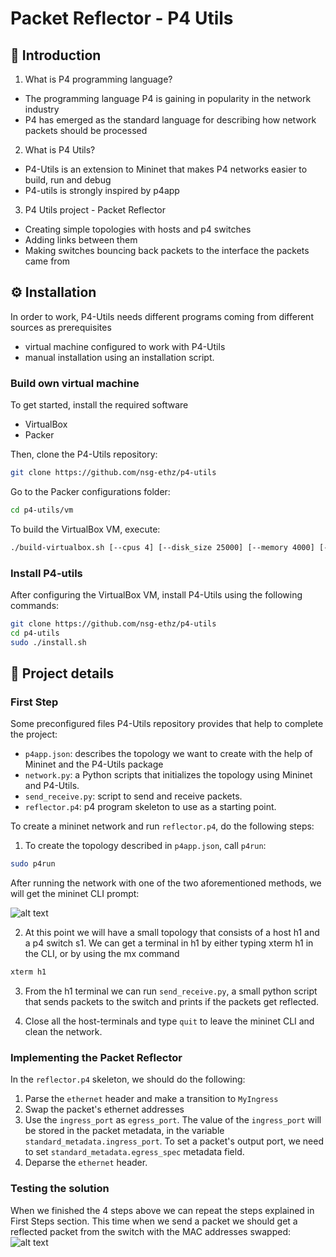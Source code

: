 
# Packet Reflector - P4 Utils
## 📑 Introduction
1. What is P4 programming language?
* The programming language P4 is gaining in popularity in the network industry
* P4 has emerged as the standard language for describing how network packets should be processed
2. What is P4 Utils?
* P4-Utils is an extension to Mininet that makes P4 networks easier to build, run and debug
* P4-utils is strongly inspired by p4app
3. P4 Utils project - Packet Reflector
* Creating simple topologies with hosts and p4 switches 
* Adding links between them
* Making switches bouncing back packets to the interface the packets came from





## ⚙️ Installation

In order to work, P4-Utils needs different programs coming from different sources as prerequisites
* virtual machine configured to work with P4-Utils
* manual installation using an installation script.
### Build own virtual machine
To get started, install the required software
* VirtualBox
* Packer

Then, clone the P4-Utils repository:
```bash
git clone https://github.com/nsg-ethz/p4-utils
```
Go to the Packer configurations folder:
```bash
cd p4-utils/vm
```
To build the VirtualBox VM, execute:
```bash
./build-virtualbox.sh [--cpus 4] [--disk_size 25000] [--memory 4000] [--vm_name p4] [--username p4] [--password p4]
```
### Install P4-utils
After configuring the VirtualBox VM,  install P4-Utils using the following commands:
```bash
git clone https://github.com/nsg-ethz/p4-utils
cd p4-utils
sudo ./install.sh
```
## 🔎 Project details
### First Step
Some preconfigured files P4-Utils repository provides that help to complete the project:
* ``` p4app.json ```: describes the topology we want to create with the help of Mininet and the P4-Utils package
* ``` network.py ```: a Python scripts that initializes the topology using Mininet and P4-Utils.
* ``` send_receive.py ```: script to send and receive packets.
* ``` reflector.p4 ```: p4 program skeleton to use as a starting point.

To create a mininet network and run ``` reflector.p4 ```, do the following steps:
1. To create the topology described in ``` p4app.json ```, call ```p4run```:

```bash
sudo p4run
```
After running the network with one of the two aforementioned methods, we will get the mininet CLI prompt:

![alt text](https://github.com/nsg-ethz/p4-learning/raw/master/exercises/01-Reflector/images/mininet_cli.png)

2. At this point we will have a small topology that consists of a host h1 and a p4 switch s1. We can get a terminal in h1 by either typing xterm h1 in the CLI, or by using the mx command
```bash
xterm h1
```
3. From the h1 terminal we can run ``` send_receive.py ```, a small python script that sends packets to the switch and prints if the packets get reflected.

4. Close all the host-terminals and type ``` quit ``` to leave the mininet CLI and clean the network.

### Implementing the Packet Reflector
In the ```reflector.p4``` skeleton, we should do the following:
1. Parse the ``` ethernet ``` header and make a transition to ``` MyIngress ```
2. Swap the packet's ethernet addresses
3. Use the ``` ingress_port ``` as ``` egress_port ```. The value of the ```ingress_port``` will be stored in the packet metadata, in the variable ``` standard_metadata.ingress_port ```. To set a packet's output port, we need to set ``` standard_metadata.egress_spec ``` metadata field.
4. Deparse the ``` ethernet ``` header.

### Testing the solution
When we finished the 4 steps above we can repeat the steps explained in First Steps section. This time when we send a packet we should get a reflected packet from the switch with the MAC addresses swapped:
![alt text](https://github.com/nsg-ethz/p4-learning/raw/master/exercises/01-Reflector/images/output_01.png)